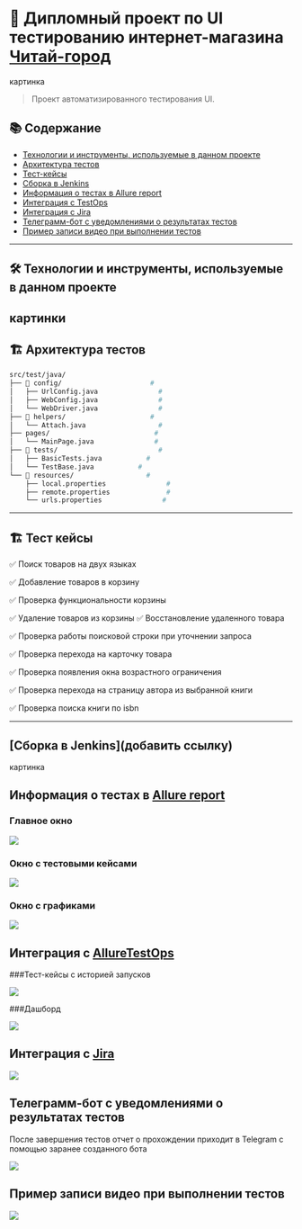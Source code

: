 # 🚀 Дипломный проект по UI тестированию интернет-магазина [Читай-город]([https://www.chitai-gorod.ru/])

картинка

> Проект автоматизированного тестирования UI.

## 📚 Содержание

- [Технологии и инструменты, используемые в данном проекте](#технологии-и-инструменты)
- [Архитектура тестов](#архитектура-тестов)
- [Тест-кейсы](#тест-кейсы)
- [Сборка в Jenkins](#-сборка-в-jenkins)
- [Информация о тестах в Allure report](#-allure-отчет)
- [Интеграция с TestOps](#-интеграция-с-testops)
- [Интеграция с Jira](#-интеграция-с-jira)
- [Телеграмм-бот с уведомлениями о результатах тестов](#-телеграмм-бот-с-уведомлениями-о-результатах-тестов)
- [Пример записи видео при выполнении тестов](#-пример-записи-видео-при-выполнении-тестов)

---
<a id="технологии-и-инструменты"></a>
## 🛠 Технологии и инструменты, используемые в данном проекте
картинки
---

<a id="архитектура-тестов"></a>
## 🏗 Архитектура тестов

```bash
src/test/java/
├── 📁 config/                      #
│   ├── UrlConfig.java               #
│   ├── WebConfig.java               # 
│   └── WebDriver.java               # 
├── 📁 helpers/                     # 
│   └── Attach.java                  # 
├── pages/                          #
│   └── MainPage.java               # 
├── 📁 tests/                         # 
│   ├── BasicTests.java           # 
│   └── TestBase.java           # 
└── 📁 resources/                  #
    ├── local.properties               #
    ├── remote.properties              # 
    └── urls.properties               # 
````

---
<a id="Покрытие функциональности"></a>
## 🏗 Тест кейсы

✅ Поиск товаров на двух языках

✅ Добавление товаров в корзину

✅ Проверка функциональности корзины

   ✅ Удаление товаров из корзины
   ✅ Восстановление удаленного товара

✅ Проверка работы поисковой строки при уточнении запроса

✅ Проверка перехода на карточку товара

✅ Проверка появления окна возрастного ограничения

✅ Проверка перехода на страницу автора из выбранной книги

✅ Проверка поиска книги по isbn

---
## [Сборка в Jenkins](добавить ссылку)
картинка

## Информация о тестах в [Allure report](ссылка)

### Главное окно

![](картинка)

### Окно с тестовыми кейсами

![](картинка)

### Окно с графиками

![](картинка)

## Интеграция с [AllureTestOps](ссылка)

###Тест-кейсы с историей запусков

![](картинка)

###Дашборд

![](картинка)

## Интеграция с [Jira](ссылка)

![](картинка)

## Телеграмм-бот с уведомлениями о результатах тестов

После завершения тестов отчет о прохождении приходит в Telegram с помощью заранее созданного бота

![](картинка)

## Пример записи видео при выполнении тестов

![](видео)
